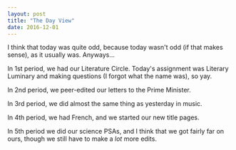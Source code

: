 ```yaml
---
layout: post
title: "The Day View"
date: 2016-12-01
---
```


I think that today was quite odd, because today wasn't odd (if that makes sense), as it usually was. Anyways...

In 1st period, we had our Literature Circle. Today's assignment was Literary Luminary and making questions (I forgot what the name was), so yay.

In 2nd period, we peer-edited our letters to the Prime Minister.

In 3rd period, we did almost the same thing as yesterday in music.

In 4th period, we had French, and we started our new title pages.

In 5th period we did our science PSAs, and I think that we got fairly far on ours, though we still have to make a _lot_ more edits.
